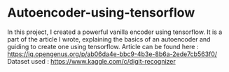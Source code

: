 # Autoencoder-using-tensorflow
In this project, I created a  powerful vanilla encoder using tensorflow.
It is a part of the article I wrote, explaining the basics of an autoencoder and guiding to create one using tensorflow. Article can be found here : https://iq.opengenus.org/p/ab06da4e-bbc9-4b3e-8b6a-2ede7cb563f0/
Dataset used : https://www.kaggle.com/c/digit-recognizer
